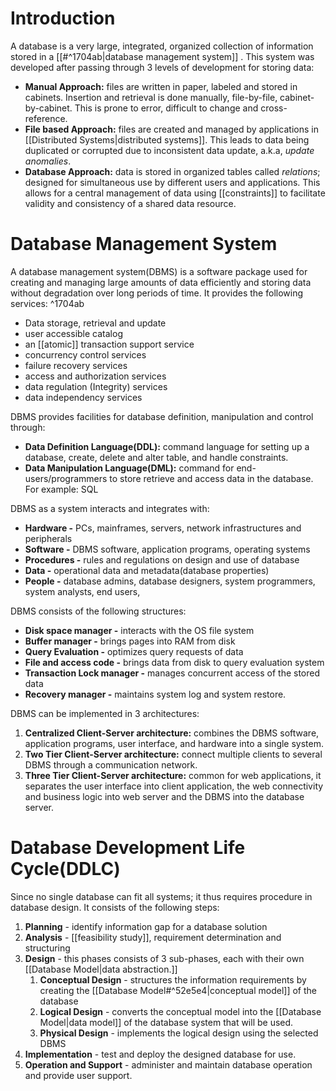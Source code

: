 # Introduction
A database is a very large, integrated, organized collection of information stored in a [[#^1704ab|database management system]] .
This system was developed after passing through 3 levels of development for storing data:
- **Manual Approach:** files are written in paper, labeled and stored in cabinets. Insertion and retrieval is done manually, file-by-file, cabinet-by-cabinet. This is prone to error, difficult to change and cross-reference.
- **File based Approach:** files are created and managed by applications in [[Distributed Systems|distributed systems]]. This leads to data being duplicated or corrupted due to inconsistent data update, a.k.a, *update anomalies*.
- **Database Approach:** data is stored in organized tables called *relations*; designed for simultaneous use by different users and applications. This allows for a central management of data using [[constraints]] to facilitate validity and consistency of a shared data resource.

# Database Management System
A database management system(DBMS) is a software package used for creating and managing large amounts of data efficiently and storing data without degradation over long periods of time. It provides the following services: ^1704ab
- Data storage, retrieval and update
- user accessible catalog
- an [[atomic]] transaction support service
- concurrency control services
- failure recovery services
- access and authorization services
- data regulation (Integrity) services
- data independency services

DBMS provides facilities for database definition, manipulation and control through:
- **Data Definition Language(DDL):** command language for setting up a database, create, delete and alter table, and handle constraints.
- **Data Manipulation Language(DML):** command for end-users/programmers to store retrieve and access data in the database. For example: SQL

DBMS as a system interacts and integrates with:
- **Hardware -** PCs, mainframes, servers, network infrastructures and peripherals
- **Software -** DBMS software, application programs, operating systems
- **Procedures -** rules and regulations on design and use of database
- **Data -** operational data and metadata(database properties)
- **People -** database admins, database designers, system programmers, system analysts, end users, 

DBMS consists of the following structures:
- **Disk space manager -** interacts with the OS file system
- **Buffer manager -** brings pages into RAM from disk
- **Query Evaluation -** optimizes query requests of data
- **File and access code -** brings data from disk to query evaluation system
- **Transaction Lock manager -** manages concurrent access of the stored data
- **Recovery manager -** maintains system log and system restore.

DBMS can be implemented in 3 architectures:
1. **Centralized Client-Server architecture:** combines the DBMS software, application programs, user interface, and hardware into a single system.
2. **Two Tier Client-Server architecture:** connect multiple clients to several DBMS through a communication network.
3. **Three Tier Client-Server architecture:** common for web applications, it separates the user interface into client application, the web connectivity and business logic into web server and the DBMS into the database server.

# Database Development Life Cycle(DDLC)
Since no single database can fit all systems; it thus requires procedure in database design. It consists of the following steps:
1. **Planning** - identify information gap for a database solution
2. **Analysis** - [[feasibility study]], requirement determination and structuring
3. **Design** - this phases consists of 3 sub-phases, each with their own [[Database Model|data abstraction.]]
	1. **Conceptual Design** - structures the information requirements by creating the [[Database Model#^52e5e4|conceptual model]] of the database
	2. **Logical Design** - converts the conceptual model into the [[Database Model|data model]] of the database system that will be used.
	3. **Physical Design** - implements the logical design using the selected DBMS
4. **Implementation** - test and deploy the designed database for use.
5. **Operation and Support** - administer and maintain database operation and provide user support.

